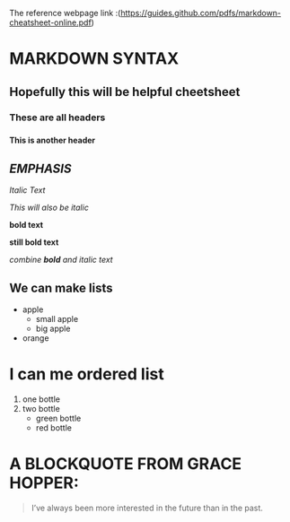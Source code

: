 
The reference webpage link :(https://guides.github.com/pdfs/markdown-cheatsheet-online.pdf)

# MARKDOWN SYNTAX

## Hopefully this will be helpful cheetsheet

### These are all headers <h3>

#### This is another header <h4>



## *EMPHASIS*

*Italic Text* 

_This will also be italic_

**bold text** 

__still bold text__

*combine **bold** and italic text*



## We can make lists

* apple
  * small apple
  * big apple
* orange


# I can me ordered list

1. one bottle
2. two bottle
   * green bottle
   * red bottle
   
   
# A BLOCKQUOTE FROM GRACE HOPPER:

> I’ve always been more interested 
> in the future than in the past.
   

   

